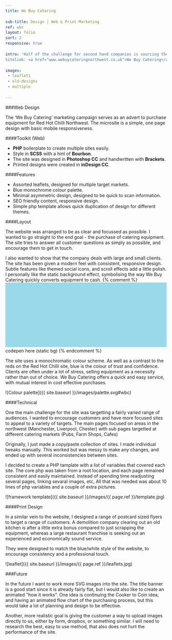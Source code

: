```yaml
---
title: We Buy Catering

sub-title: Design | Web & Print Marketing
ref: wbc
layout: folio
sort: 2
responsive: true

intro: 'Half of the challenge for second hand companies is sourcing the equipment. Unlike new stock that can often be supplied on demand, refurbishment retailers can only sell what they can get their hands on. <br>
Sitelink: <a href="www.webuycateringnorthwest.co.uk">We Buy Catering</a>'

images:
 - leaflet1
 - old-designs
 - multiple

---
```


###Web Design

The ‘We Buy Catering’ marketing campaign serves as an advert to purchase equipment for Red Hot Chilli Northwest. The microsite is a simple, one page design with basic mobile responsiveness.

####Toolkit (Web)

- **PHP** boilerplate to create multiple sites easily.
- Style in **SCSS** with a hint of **Bourbon**.
- The site was designed in **Photoshop CC** and handwritten with **Brackets**.
- Printed designs were created in **inDesign CC**.

####Features
- Assorted leaflets, designed for multiple target markets.
- Blue monochrome colour palette.
- Minimal asymmetric design, designed to be quick to scan information.
- SEO friendly content, responsive design.
- Simple php template allows quick duplication of design for different themes.

####Layout

The website was arranged to be as clear and focussed as possible. I wanted to go straight to the end goal - the purchase of catering equipment. The site tries to answer all customer questions as simply as possible, and encourage them to get in touch.

I also wanted to show that the company deals with large and small clients. The site has been given a modern feel with consistent, responsive design. Subtle features like themed social icons, and scroll effects add a little polish. I personally like the static background effect, symbolising the way We Buy Catering quickly converts equipment to cash.
{% comment %}
![static BG](/images/placeholder.png)
codepen here (static bg)
{% endcomment %}

The site uses a monochromatic colour scheme. As well as a contrast to the reds on the Red Hot Chilli site, blue is the colour of trust and confidence. Clients are often under a lot of stress, selling equipment as a necessity rather than out of choice. We Buy Catering offers a quick and easy service, with mutual interest in cost effective purchases.

![Colour palette]({{ site.baseurl }}/images/palette.svg#wbc)

####Technical

One the main challenge for the site was targetting a fairly varied range of audiences. I wanted to encourage customers and have more focused sites to appeal to a variety of targets. The main pages focused on areas in the northwest (Manchester, Liverpool, Chester) with sub pages targetted at different catering markets (Pubs, Farm Shops, Cafes)

Originally, I just made a copy/paste collection of sites. I made individual tweaks manually. This worked but was messy to make any changes, and ended up with several inconsistencies between sites.

I decided to create a PHP tamplate with a list of variables that covered each site. The core php was taken from a root location, and each page remained consistent and easily maintained. Instead of spending time readjusting several pages, linking sevaral images, etc, All that was needed was about 10 lines of php variables and a couple of extra pictures.

![framework template]({{ site.baseurl }}/images/{{ page.ref }}/template.jpg)

####Print Design

In a similar vein to the website, I designed a range of postcard sized flyers to target a range of customers. A demolition company clearing out an old kitchen is after a little extra bonus compared to just scrapping the equipment, whereas a large restaurant franchise is seeking out an experienced and economically sound service.

They were designed to match the blue/white style of the website, to encourage consistency and a professional touch.

![leaflet]({{ site.baseurl }}/images/{{ page.ref }}/leaflets.jpg)

###Future

In the future I want to work more SVG images into the site. The title banner is a good start since it is already fairly flat, but I would also like to create an animated "how it works". One idea is continuing the Cooker to Coin idea, and having an animated flow chart of the purchasing process, but this would take a lot of planning and design to be effective.

Another, more realistic goal is giving the customer a way to upload images directly to us, either by form, dropbox, or something similar. I will need to research the best, easy to use method, that also does not hurt the performance of the site.

